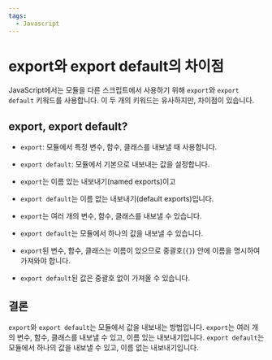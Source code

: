 ```yaml
---
tags:
  - Javascript
---
```


# export와 export default의 차이점

JavaScript에서는 모듈을 다른 스크립트에서 사용하기 위해 `export`와 `export default` 키워드를 사용합니다. 이 두 개의 키워드는 유사하지만, 차이점이 있습니다.

## export, export default?

- `export`: 모듈에서 특정 변수, 함수, 클래스를 내보낼 때 사용합니다.
- `export default`: 모듈에서 기본으로 내보내는 값을 설정합니다.

- `export`는 이름 있는 내보내기(named exports)이고 
- `export default`는 이름 없는 내보내기(default exports)입니다.
 
- `export`는 여러 개의 변수, 함수, 클래스를 내보낼 수 있습니다. 
- `export default`는 모듈에서 하나의 값을 내보낼 수 있습니다.
 
- `export`된 변수, 함수, 클래스는 이름이 있으므로 중괄호(`{}`) 안에 이름을 명시하여 가져와야 합니다. 
- `export default`된 값은 중괄호 없이 가져올 수 있습니다.

## 결론

`export`와 `export default`는 모듈에서 값을 내보내는 방법입니다. `export`는 여러 개의 변수, 함수, 클래스를 내보낼 수 있고, 이름 있는 내보내기입니다. `export default`는 모듈에서 하나의 값을 내보낼 수 있고, 이름 없는 내보내기입니다.